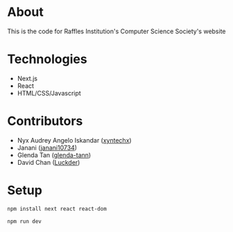 # About
This is the code for Raffles Institution's Computer Science Society's website

# Technologies
- Next.js
- React
- HTML/CSS/Javascript

# Contributors
- Nyx Audrey Angelo Iskandar ([xyntechx](https://github.com/xyntechx))
- Janani ([janani10734](https://github.com/janani10734))
- Glenda Tan ([glenda-tann](https://github.com/glenda-tann))
- David Chan ([Luckder](https://github.com/Luckder))

# Setup
```bash
npm install next react react-dom
```
```bash
npm run dev
```